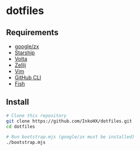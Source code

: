 # dotfiles

## Requirements

- [google/zx](https://github.com/google/zx)
- [Starship](https://starship.rs/)
- [Volta](https://volta.sh)
- [Zellij](https://zellij.dev/)
- [Vim](https://www.vim.org/)
- [GitHub CLI](https://cli.github.com/)
- [Fish](https://fishshell.com/)

## Install

```sh
# Clone this repository
git clone https://github.com/InkoHX/dotfiles.git
cd dotfiles

# Run bootstrap.mjs (google/zx must be installed)
./bootstrap.mjs
```
